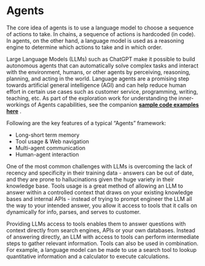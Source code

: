 # Agents
The core idea of agents is to use a language model to choose a sequence of actions to take. In chains, a sequence of actions is hardcoded (in code). In agents, on the other hand, a language model is used as a reasoning engine to determine which actions to take and in which order.

Large Language Models (LLMs) such as ChatGPT make it possible to build autonomous agents that can automatically solve complex tasks and interact with the environment, humans, or other agents by perceiving, reasoning, planning, and acting in the world. Language agents are a promising step towards artificial general intelligence (AGI) and can help reduce human effort in certain use cases such as customer service, programming, writing, teaching, etc. As part of the exploration work for understanding the inner-workings of Agents capabilities, see the companion [**sample code examples here**](/Agents) .

Following are the key features of a typical “Agents” framework:
- Long-short term memory
- Tool usage & Web navigation
- Multi-agent communication
- Human-agent interaction

One of the most common challenges with LLMs is overcoming the lack of recency and specificity in their training data - answers can be out of date, and they are prone to hallucinations given the huge variety in their knowledge base. Tools usage is a great method of allowing an LLM to answer within a controlled context that draws on your existing knowledge bases and internal APIs - instead of trying to prompt engineer the LLM all the way to your intended answer, you allow it access to tools that it calls on dynamically for info, parses, and serves to customer.

Providing LLMs access to tools enables them to answer questions with context directly from search engines, APIs or your own databases. Instead of answering directly, an LLM with access to tools can perform intermediate steps to gather relevant information. Tools can also be used in combination. For example, a language model can be made to use a search tool to lookup quantitative information and a calculator to execute calculations.